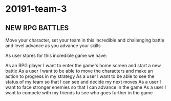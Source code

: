 # 20191-team-3
## NEW RPG BATTLES
Move your character, set your team in this incredible and challenging battle and level advance as you advance your skills

As user stores for this incredible game we have:

As an RPG player I want to enter the game's home screen and start a new battle
As a user I want to be able to move the characters and make an action to progress in my strategy
As a user I want to be able to see the status of my team so that I can see and decide my next moves
As a user I want to face stronger enemies so that I can advance in the game
As a user I want to compete with my friends to see who goes further in the game
